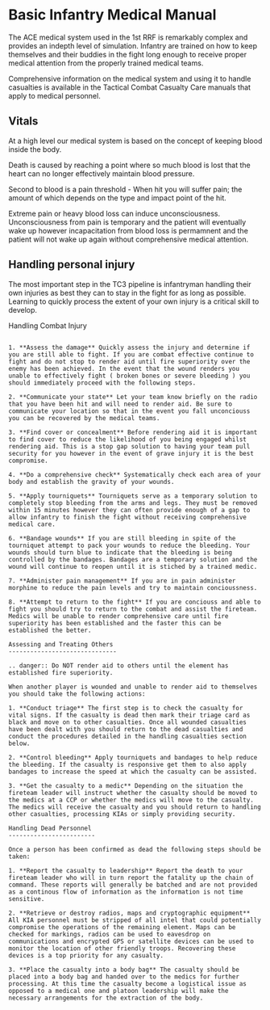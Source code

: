 Basic Infantry Medical Manual
===========================

The ACE medical system used in the 1st RRF is remarkably complex and provides an indepth level of simulation. Infantry are trained on how to keep themselves and their buddies in the fight long enough to receive proper medical attention from the properly trained medical teams. 

Comprehensive information on the medical system and using it to handle casualties is available in the Tactical Combat Casualty Care manuals that apply to medical personnel.

Vitals
-------

At a high level our medical system is based on the concept of keeping blood inside the body.

Death is caused by reaching a point where so much blood is lost that the heart can no longer effectively maintain blood pressure. 

Second to blood is a pain threshold - When hit you will suffer pain; the amount of which depends on the type and impact point of the hit. 

Extreme pain or heavy blood loss can induce unconsciousness. Unconsciousness from pain is temporary and the patient will eventually wake up however incapacitation from blood loss is permamnent and the patient will not wake up again without comprehensive medical attention.

Handling personal injury
--------------------------

The most important step in the TC3 pipeline is infantryman handling their own injuries as best they can to stay in the fight for as long as possible. Learning to quickly process the extent of your own injury is a critical skill to develop.

Handling Combat Injury
~~~~~~~~~~~~~~~~~~~~~~~

1. **Assess the damage** Quickly assess the injury and determine if you are still able to fight. If you are combat effective continue to fight and do not stop to render aid until fire superiority over the enemy has been achieved. In the event that the wound renders you unable to effectively fight ( broken bones or severe bleeding ) you should immediately proceed with the following steps.

2. **Communicate your state** Let your team know briefly on the radio that you have been hit and will need to render aid. Be sure to communicate your location so that in the event you fall unconciouss you can be recovered by the medical teams.

3. **Find cover or concealment** Before rendering aid it is important to find cover to reduce the likelihood of you being engaged whilst rendering aid. This is a stop gap solution to having your team pull security for you however in the event of grave injury it is the best compromise.

4. **Do a comprehensive check** Systematically check each area of your body and establish the gravity of your wounds.

5. **Apply tourniquets** Tourniquets serve as a temporary solution to completely stop bleeding from the arms and legs. They must be removed within 15 minutes however they can often provide enough of a gap to allow infantry to finish the fight without receiving comprehensive medical care.

6. **Bandage wounds** If you are still bleeding in spite of the tourniquet attempt to pack your wounds to reduce the bleeding. Your wounds should turn blue to indicate that the bleeding is being controlled by the bandages. Bandages are a temporary solution and the wound will continue to reopen until it is stiched by a trained medic.

7. **Administer pain management** If you are in pain administer morphine to reduce the pain levels and try to maintain concioussness.

8. **Attempt to return to the fight** If you are conciouss and able to fight you should try to return to the combat and assist the fireteam. Medics will be unable to render comprehensive care until fire superiority has been established and the faster this can be established the better.

Assessing and Treating Others
------------------------------

.. danger:: Do NOT render aid to others until the element has established fire superiority.

When another player is wounded and unable to render aid to themselves you should take the following actions:

1. **Conduct triage** The first step is to check the casualty for vital signs. If the casualty is dead then mark their triage card as black and move on to other casualties. Once all wounded casualties have been dealt with you should return to the dead casualties and conduct the procedures detailed in the handling casualties section below.

2. **Control bleeding** Apply tourniquets and bandages to help reduce the bleeding. If the casualty is responsive get them to also apply bandages to increase the speed at which the casualty can be assisted.

3. **Get the casualty to a medic** Depending on the situation the fireteam leader will instruct whether the casualty should be moved to the medics at a CCP or whether the medics will move to the casualty. The medics will receive the casualty and you should return to handling other casualties, processing KIAs or simply providing security.

Handling Dead Personnel
------------------------

Once a person has been confirmed as dead the following steps should be taken:

1. **Report the casualty to leadership** Report the death to your fireteam leader who will in turn report the fatality up the chain of command. These reports will generally be batched and are not provided as a continous flow of information as the information is not time sensitive.

2. **Retrieve or destroy radios, maps and cryptographic equipment** All KIA personnel must be stripped of all intel that could potentially compromise the operations of the remaining element. Maps can be checked for markings, radios can be used to eavesdrop on communications and encrypted GPS or satellite devices can be used to monitor the location of other friendly troops. Recovering these devices is a top priority for any casualty.

3. **Place the casualty into a body bag** The casualty should be placed into a body bag and handed over to the medics for further processing. At this time the casualty become a logistical issue as opposed to a medical one and platoon leadership will make the necessary arrangements for the extraction of the body.

 
